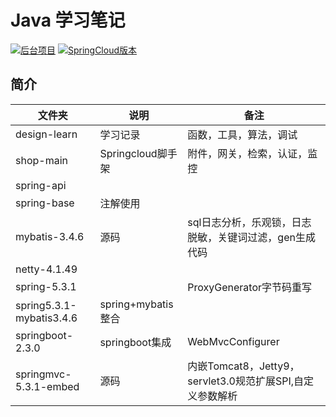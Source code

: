 # Java 学习笔记

<p>
<a href="https://github.com/xuzhihao-spring/xuzhihao-spring.github.io"><img src="https://xuzhihao-shop.oss-cn-beijing.aliyuncs.com/shop/%E5%90%8E%E5%8F%B0%E9%A1%B9%E7%9B%AE-shop-blue.svg" alt="后台项目"></a>
<a href="https://github.com/xuzhihao-spring/xuzhihao-spring.github.io"><img src="https://xuzhihao-shop.oss-cn-beijing.aliyuncs.com/shop/Cloud%E7%89%88%E6%9C%AC-springcloud--brightgreen.svg" alt="SpringCloud版本"></a>
</p>

## 简介

| 文件夹| 说明 | 备注 |
| ----- | ----- | ----- |
| design-learn| 学习记录 | 函数，工具，算法，调试 |
| shop-main | Springcloud脚手架   | 附件，网关，检索，认证，监控 |
| spring-api|  |  |
| spring-base | 注解使用 | |
| mybatis-3.4.6| 源码   | sql日志分析，乐观锁，日志脱敏，关键词过滤，gen生成代码 |
| netty-4.1.49| | |
| spring-5.3.1|| ProxyGenerator字节码重写 |
| spring5.3.1-mybatis3.4.6| spring+mybatis整合  | |
| springboot-2.3.0| springboot集成 | WebMvcConfigurer |
| springmvc-5.3.1-embed| 源码 | 内嵌Tomcat8，Jetty9，servlet3.0规范扩展SPI,自定义参数解析 |
